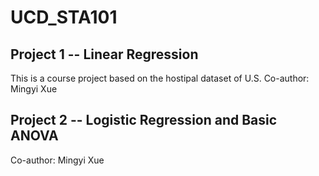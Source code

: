 # UCD_STA101

## Project 1 -- Linear Regression
This is a course project based on the hostipal dataset of U.S.
Co-author: Mingyi Xue

## Project 2 -- Logistic Regression and Basic ANOVA
Co-author: Mingyi Xue